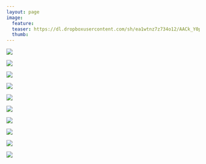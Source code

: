 ```yaml
---
layout: page
image:
  feature:
  teaser: https://dl.dropboxusercontent.com/sh/ea1wtnz7z734o12/AACk_Y0pbH1_PrO7wMwlX9I6a/luontokuvat/kes%C3%A4/8/DS32968-245px.jpg
  thumb:
---
```

[![](https://dl.dropboxusercontent.com/sh/ea1wtnz7z734o12/AACgI1UfoMMRFxuWvyu0sHnwa/luontokuvat/kes%C3%A4/8/DS32951-800px.jpg)](https://dl.dropboxusercontent.com/sh/ea1wtnz7z734o12/AACg4f50kVSwupawYcSESWc8a/luontokuvat/kes%C3%A4/8/DS32951.jpg)

[![](https://dl.dropboxusercontent.com/sh/ea1wtnz7z734o12/AADRiUUvFcVcqIgEcPQKIAm5a/luontokuvat/kes%C3%A4/8/DS32944-800px.jpg)](https://dl.dropboxusercontent.com/sh/ea1wtnz7z734o12/AACXVkteA-0XEpQVa9toHeJya/luontokuvat/kes%C3%A4/8/DS32944.jpg)

[![](https://dl.dropboxusercontent.com/sh/ea1wtnz7z734o12/AAA3-X5ZOaCN6s1ZwNJrd4KQa/luontokuvat/kes%C3%A4/8/DS32957-800px.jpg)](https://dl.dropboxusercontent.com/sh/ea1wtnz7z734o12/AACi1SiSe7dpHTjgsFa02V3ea/luontokuvat/kes%C3%A4/8/DS32957.jpg)

[![](https://dl.dropboxusercontent.com/sh/ea1wtnz7z734o12/AACWxp-20EyTcBZjafRFrERra/luontokuvat/kes%C3%A4/8/DS32963-800px.jpg)](https://dl.dropboxusercontent.com/sh/ea1wtnz7z734o12/AACqLMmUSp-DUk6JtP1NhsxMa/luontokuvat/kes%C3%A4/8/DS32963.jpg)

[![](https://dl.dropboxusercontent.com/sh/ea1wtnz7z734o12/AAC0BJ4t76HB_4gIAp1Hu-IQa/luontokuvat/kes%C3%A4/8/DS33167-800px.jpg)](https://dl.dropboxusercontent.com/sh/ea1wtnz7z734o12/AACM6vRrnDxxvvX7r79L7vBFa/luontokuvat/kes%C3%A4/8/DS33167.jpg)

[![](https://dl.dropboxusercontent.com/sh/ea1wtnz7z734o12/AAC_yhD8jXiOwtJ7IgJgqvU4a/luontokuvat/kes%C3%A4/8/DS33172-800px.jpg)](https://dl.dropboxusercontent.com/sh/ea1wtnz7z734o12/AACMuQUnb5eJy407V4icTfxra/luontokuvat/kes%C3%A4/8/DS33172.jpg)

[![](https://dl.dropboxusercontent.com/sh/ea1wtnz7z734o12/AAAKcOpDWws2Y14JpfmVBFaMa/luontokuvat/kes%C3%A4/8/DS33174-800px.jpg)](https://dl.dropboxusercontent.com/sh/ea1wtnz7z734o12/AAD-AXYA81U98yvQFWn10t9Wa/luontokuvat/kes%C3%A4/8/DS33174.jpg)

[![](https://dl.dropboxusercontent.com/sh/ea1wtnz7z734o12/AAC8lMs7m8znUXRQH4_SHWJRa/luontokuvat/kes%C3%A4/8/DS33066-800px.jpg)](https://dl.dropboxusercontent.com/sh/ea1wtnz7z734o12/AACQoSL4vw-AwYXQcR70EB1ia/luontokuvat/kes%C3%A4/8/DS33066.jpg)

[![](https://dl.dropboxusercontent.com/sh/ea1wtnz7z734o12/AACmhz89xJuPj2-lX2Bgs2N1a/luontokuvat/kes%C3%A4/8/DS33124-800px.jpg)](https://dl.dropboxusercontent.com/sh/ea1wtnz7z734o12/AAAiJLQ2C4lnWvjdwZ2bKJ_pa/luontokuvat/kes%C3%A4/8/DS33124.jpg)

[![](https://dl.dropboxusercontent.com/sh/ea1wtnz7z734o12/AADRRK3FEvvIhdk4bpKqq-cSa/luontokuvat/kes%C3%A4/8/DS33116-800px.jpg)](https://dl.dropboxusercontent.com/sh/ea1wtnz7z734o12/AABameuapncZbf2dz7JvCJ9da/luontokuvat/kes%C3%A4/8/DS33116.jpg)
